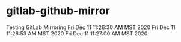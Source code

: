 # gitlab-github-mirror
Testing GitLab Mirroring
Fri Dec 11 11:26:30 AM MST 2020
Fri Dec 11 11:26:53 AM MST 2020
Fri Dec 11 11:27:00 AM MST 2020

